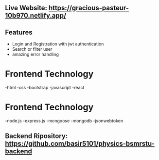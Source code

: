 ## Live Website: https://gracious-pasteur-10b970.netlify.app/

## Features

- Login and Registration with jwt authentication
- Search or filter user
- amazing error handling 

# Frontend Technology 
-html
-css
-bootstrap
-javascript
-react

# Frontend Technology 
-node.js
-express.js
-mongoose
-mongodb
-jsonwebtoken

## Backend Ripository: https://github.com/basir5101/physics-bsmrstu-backend 
